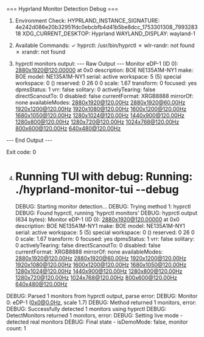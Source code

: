 === Hyprland Monitor Detection Debug ===

1. Environment Check:
   HYPRLAND_INSTANCE_SIGNATURE: 4e242d086e20b32951fdc0ebcbfb4d41b5be8dcc_1753301308_799328318
   XDG_CURRENT_DESKTOP: Hyprland
   WAYLAND_DISPLAY: wayland-1

2. Available Commands:
   ✓ hyprctl: /usr/bin/hyprctl
   ✗ wlr-randr: not found
   ✗ xrandr: not found

3. hyprctl monitors output:
   --- Raw Output ---
   Monitor eDP-1 (ID 0):
   2880x1920@120.00000 at 0x0
   description: BOE NE135A1M-NY1
   make: BOE
   model: NE135A1M-NY1
   serial:
   active workspace: 5 (5)
   special workspace: 0 ()
   reserved: 0 26 0 0
   scale: 1.67
   transform: 0
   focused: yes
   dpmsStatus: 1
   vrr: false
   solitary: 0
   activelyTearing: false
   directScanoutTo: 0
   disabled: false
   currentFormat: XRGB8888
   mirrorOf: none
   availableModes: 2880x1920@120.00Hz 2880x1920@60.00Hz 1920x1200@120.00Hz 1920x1080@120.00Hz 1600x1200@120.00Hz 1680x1050@120.00Hz 1280x1024@120.00Hz 1440x900@120.00Hz 1280x800@120.00Hz 1280x720@120.00Hz 1024x768@120.00Hz 800x600@120.00Hz 640x480@120.00Hz

--- End Output ---

Exit code: 0

4. Running TUI with debug:
   Running: ./hyprland-monitor-tui --debug
   ================================================
   DEBUG: Starting monitor detection...
   DEBUG: Trying method 1: hyprctl
   DEBUG: Found hyprctl, running 'hyprctl monitors'
   DEBUG: hyprctl output (634 bytes):
   Monitor eDP-1 (ID 0):
   2880x1920@120.00000 at 0x0
   description: BOE NE135A1M-NY1
   make: BOE
   model: NE135A1M-NY1
   serial:
   active workspace: 5 (5)
   special workspace: 0 ()
   reserved: 0 26 0 0
   scale: 1.67
   transform: 0
   focused: yes
   dpmsStatus: 1
   vrr: false
   solitary: 0
   activelyTearing: false
   directScanoutTo: 0
   disabled: false
   currentFormat: XRGB8888
   mirrorOf: none
   availableModes: 2880x1920@120.00Hz 2880x1920@60.00Hz 1920x1200@120.00Hz 1920x1080@120.00Hz 1600x1200@120.00Hz 1680x1050@120.00Hz 1280x1024@120.00Hz 1440x900@120.00Hz 1280x800@120.00Hz 1280x720@120.00Hz 1024x768@120.00Hz 800x600@120.00Hz 640x480@120.00Hz

DEBUG: Parsed 1 monitors from hyprctl output, parse error: <nil>
DEBUG: Monitor 0: eDP-1 (0x0@0.0Hz, scale 1.7)
DEBUG: Method returned 1 monitors, error: <nil>
DEBUG: Successfully detected 1 monitors using hyprctl
DEBUG: DetectMonitors returned 1 monitors, error: <nil>
DEBUG: Setting live mode - detected real monitors
DEBUG: Final state - isDemoMode: false, monitor count: 1
